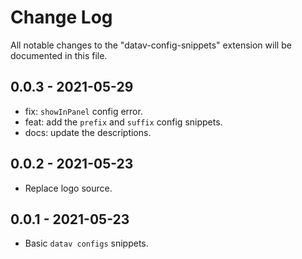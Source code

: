 # Change Log

All notable changes to the "datav-config-snippets" extension will be documented in this file.

## 0.0.3 - 2021-05-29

- fix: `showInPanel` config error.
- feat: add the `prefix` and `suffix` config snippets.
- docs: update the descriptions.

## 0.0.2 - 2021-05-23

- Replace logo source.

## 0.0.1 - 2021-05-23

- Basic `datav configs` snippets.
